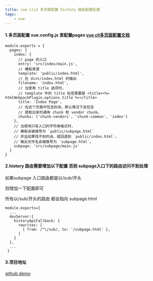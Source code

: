 ```yaml
---
title: vue cli3 多页面配置 history 路由配置处理
tags:
	- vue
---
```


#### 1.多页面配置 vue.config.js 里配置pages [vue cli多页面配置文档](https://cli.vuejs.org/zh/config/#pages)

    module.exports = {
      pages: {
        index: {
          // page 的入口
          entry: 'src/index/main.js',
          // 模板来源
          template: 'public/index.html',
          // 在 dist/index.html 的输出
          filename: 'index.html',
          // 当使用 title 选项时，
          // template 中的 title 标签需要是 <title><%= htmlWebpackPlugin.options.title %></title>
          title: 'Index Page',
          // 在这个页面中包含的块，默认情况下会包含
          // 提取出来的通用 chunk 和 vendor chunk。
          chunks: ['chunk-vendors', 'chunk-common', 'index']
        },
        // 当使用只有入口的字符串格式时，
        // 模板会被推导为 `public/subpage.html`
        // 并且如果找不到的话，就回退到 `public/index.html`。
        // 输出文件名会被推导为 `subpage.html`。
        subpage: 'src/subpage/main.js'
      }
    }
#### 2.history 路由需要增加以下配置 否则 subpage入口下的路由访问不到处理
如果subpage 入口路由都是以/sub/开头

则增加一下配置即可

所有以/sub/开头的路由 都会指向 subpage.html

    module.exports={
      ...
      devServer:{
        historyApiFallback: {
          rewrites: [
            { from: /^\/sub/, to: '/subpage.html' },
          ]
        }
      },
      ...
     }
    
#### 3.项目地址

[github demo](https://github.com/HuZai/multi-page)
